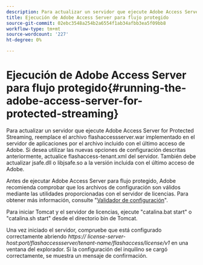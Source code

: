 ```yaml
---
description: Para actualizar un servidor que ejecute Adobe Access Server for Protected Streaming, reemplace el archivo flashaccessserver.war implementado en el servidor de aplicaciones por el archivo incluido con el último acceso de Adobe. Si desea utilizar las nuevas opciones de configuración descritas anteriormente, actualice flashaccess-tenant.xml del servidor. También debe actualizar jsafe.dll o libjsafe.so a la versión incluida con el último acceso de Adobe.
title: Ejecución de Adobe Access Server para flujo protegido
source-git-commit: 02ebc3548a254b2a6554f1ab34afbb3ea5f09bb8
workflow-type: tm+mt
source-wordcount: '227'
ht-degree: 0%

---
```


# Ejecución de Adobe Access Server para flujo protegido{#running-the-adobe-access-server-for-protected-streaming}

Para actualizar un servidor que ejecute Adobe Access Server for Protected Streaming, reemplace el archivo flashaccessserver.war implementado en el servidor de aplicaciones por el archivo incluido con el último acceso de Adobe. Si desea utilizar las nuevas opciones de configuración descritas anteriormente, actualice flashaccess-tenant.xml del servidor. También debe actualizar jsafe.dll o libjsafe.so a la versión incluida con el último acceso de Adobe.

Antes de ejecutar Adobe Access Server para flujo protegido, Adobe recomienda comprobar que los archivos de configuración son válidos mediante las utilidades proporcionadas con el servidor de licencias. Para obtener más información, consulte &quot;[Validador de configuración](../../aaxs-protected-streaming/aaxs-protected-streaming-utilities/configuration-validator.md)&quot;.

Para iniciar Tomcat y el servidor de licencias, ejecute &quot;catalina.bat start&quot; o &quot;catalina.sh start&quot; desde el directorio bin de Tomcat.

Una vez iniciado el servidor, compruebe que está configurado correctamente abriendo *https:// license-server-host:port/flashaccessserver/tenant-name/flashaccess/license/v1* en una ventana del explorador. Si la configuración del inquilino se cargó correctamente, se muestra un mensaje de confirmación.
